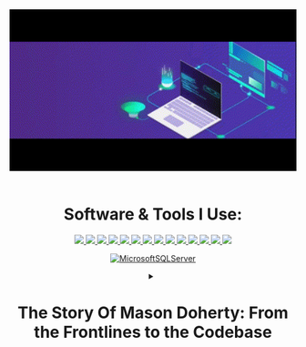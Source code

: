 <div align="center" width="50">
<img src="https://github.com/MasonDoherty/MasonDoherty/blob/main/241765440-80728820-e06b-4f96-9c9e-9df46f0cc0a5.gif" width="600">
<br><br>

# Software & Tools I Use:

  <a href="https://www.linkedin.com/in/mason-heath-doherty/">
    <img src="https://skillicons.dev/icons?i=linkedin" />
  </a>
  <a href="https://www.javascript.com/">
    <img src="https://skillicons.dev/icons?i=js" />
  </a>
  <a href="https://react.dev/">
    <img src="https://skillicons.dev/icons?i=react" />
  </a>
  <a href="https://learn.microsoft.com/en-us/dotnet/csharp/tour-of-csharp/">
    <img src="https://skillicons.dev/icons?i=cs" />
  </a>
  <a href="https://dotnet.microsoft.com/en-us/learn/dotnet/what-is-dotnet">
    <img src="https://skillicons.dev/icons?i=dotnet" />
  </a>
  <a href="https://git-scm.com/">
    <img src="https://skillicons.dev/icons?i=git" />
  </a>
  <a href="https://html.com/">
    <img src="https://skillicons.dev/icons?i=html" />
  </a>
  <a href="https://html.com/">
    <img src="https://skillicons.dev/icons?i=css" />
  </a>
    <a href="https://www.postman.com/">
    <img src="https://skillicons.dev/icons?i=postman" />
  </a>
  <a href="https://jquery.com/">
    <img src="https://skillicons.dev/icons?i=jquery" />
  </a>
  <a href="https://getbootstrap.com/">
    <img src="https://skillicons.dev/icons?i=bootstrap" />
  </a>
  <a href="https://visualstudio.microsoft.com/">
    <img src="https://skillicons.dev/icons?i=visualstudio" />
  </a>
  <a href="https://code.visualstudio.com/">
    <img src="https://skillicons.dev/icons?i=vscode" />
  </a>
  <a href="https://stackoverflow.com/">
    <img src="https://skillicons.dev/icons?i=stackoverflow" />
    
 <a href="">[![MicrosoftSQLServer](https://img.shields.io/badge/Microsoft%20SQL%20Server%20-%20red?logo=microsoft%20SQL%20server&link=https%3A%2F%2Fwww.microsoft.com%2Fen-us%2Fsql-server)](https://www.microsoft.com/en-us/sql-server)</a>
<details>
  <summary>
    <h1><strong>The Story Of Mason Doherty: From the Frontlines to the Codebase</strong></h1>
  </summary>
  <details>
    <summary><h2><strong>Chapter 1: Call of Duty - A Journey Through the USMC Infantry</strong></h2></summary>
    Joining the United States Marine Corps as an Anti-Tank Missleman, Mason Doherty embarks on a challenging and transformative journey. From the training grounds to the battlefield, he hones his leadership skills and learns the true essence of dedication and perseverance.
  </details>
  <details>
    <summary><h2><strong>Chapter 2: Leading the Charge - A Shift in Mission</strong></h2></summary>
    As Mason rises through the ranks and becomes a team leader in the infantry, he discovers his innate ability to guide and inspire others. His leadership becomes a beacon of hope amidst the chaos of the battlefield.
  </details>
  <details>
    <summary><h2><strong>Chapter 3: Embracing Technology - The Evolution of a Warrior</strong></h2></summary>
    Upon completing his military service with honor, Mason realizes his fascination with technology and its potential for positive change. He sets his sights on becoming a full stack developer, driven by his passion for creation and problem-solving.
  </details>
  <details>
    <summary><h2><strong>Chapter 4: Cracking the Code - Mastering the Art of Development</strong></h2></summary>
    Immersed in the world of programming, Mason faces new challenges as he learns multiple languages, frameworks, and tools. His leadership experience in the infantry serves as a strong foundation, empowering him to lead tech projects with determination and resilience.
  </details>
  <details>
    <summary><h2><strong>Chapter 5: Forging Digital Realms - The Joy of Creation</strong></h2></summary>
    As Mason delves deeper into full stack development, he finds joy in taking an idea from concept to completion. Much like leading a team in the infantry, he now guides projects to success, fostering collaboration and camaraderie among fellow developers.
  </details>
  <details>
    <summary><h2><strong>Chapter 6: Embracing New Adventures - Coding, Canines, and Camping</strong></h2></summary>
    In his free time, Mason's focus shifts away from military-related activities. He immerses himself in coding, a world where he can express his creativity and problem-solving skills. Alongside coding, he cherishes the companionship of his beloved dog, exploring nature during camping adventures. Mason finds solace and fulfillment in these pursuits, fueling his growth as a developer and a person.
  </details>
  <details>
    <summary><h2><strong>Conclusion: Beyond the Battlefield - The Ongoing Journey of Growth</strong></h2></summary>
    Mason's journey from a USMC infantry team leader to a full stack developer has been an odyssey of growth and transformation. Drawing upon the lessons learned on the frontlines, he continues to lead and innovate in the tech realm. With unwavering determination, he embraces new challenges and adventures, always seeking to conquer new horizons. The story of Mason Doherty is a testament to the resilience of a true leader and the passion of a relentless coder, and his journey continues to unfold, propelled by his unwavering dedication to making a positive impact in the world.
  </details>
</details>
</div>


<!--
**MasonDoherty/MasonDoherty** is a ✨ _special_ ✨ repository because its `README.md` (this file) appears on your GitHub profile.

Here are some ideas to get you started:

- 🔭 I’m currently working on ...
- 🌱 I’m currently learning ...
- 👯 I’m looking to collaborate on ...
- 🤔 I’m looking for help with ...
- 💬 Ask me about ...
- 📫 How to reach me: ...
- 😄 Pronouns: ...
- ⚡ Fun fact: ...
-->
